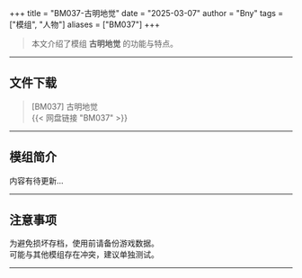 +++
title = "BM037-古明地觉"
date = "2025-03-07"
author = "Bny"
tags = ["模组", "人物"]
aliases = ["BM037"]
+++

> 本文介绍了模组 **古明地觉** 的功能与特点。

---

## 文件下载

> [BM037] 古明地觉  
{{< 网盘链接 "BM037" >}}  

---

## 模组简介

>  
内容有待更新...  

---

## 注意事项

>  
为避免损坏存档，使用前请备份游戏数据。  
可能与其他模组存在冲突，建议单独测试。  

---

